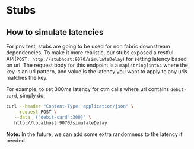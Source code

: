 # Stubs

## How to simulate latencies

For pnv test, stubs are going to be used for non fabric downstream dependencies.
To make it more realistic, our stubs exposed a restful API(`POST: http://stubhost:9070/simulateDelay`) for setting latency based on url.
The request body for this endpoint is a `map[string]int64` where the key is an url pattern, and value is the latency you want to apply to any urls matches the key.

For example, to set 300ms latency for ctm calls where url contains `debit-card`, simply do:
```bash
curl --header "Content-Type: application/json" \
   --request POST \
   --data '{"debit-card":300}' \
   http://localhost:9070/simulateDelay
```
 **Note:** In the future, we can add some extra randomness to the latency if needed.
